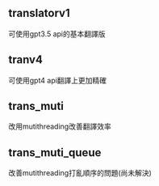 ## translatorv1
可使用gpt3.5 api的基本翻譯版

## tranv4
可使用gpt4 api翻譯上更加精確

## trans_muti
改用mutithreading改善翻譯效率

## trans_muti_queue
改善mutithreading打亂順序的問題(尚未解決)